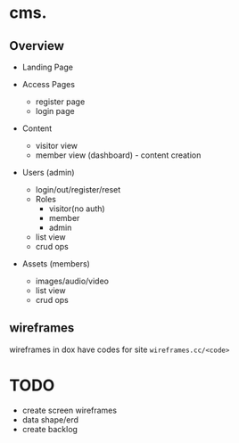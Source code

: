 # cms.

## Overview

* Landing Page

* Access Pages

  * register page
  * login page


* Content

  * visitor view
  * member view (dashboard) - content creation


* Users (admin)

  * login/out/register/reset
  * Roles
    * visitor(no auth)
    * member
    * admin
  * list view
  * crud ops


* Assets (members)

  * images/audio/video
  * list view
  * crud ops

## wireframes

wireframes in dox have codes for site `wireframes.cc/<code>`


# TODO

* create screen wireframes
* data shape/erd
* create backlog
